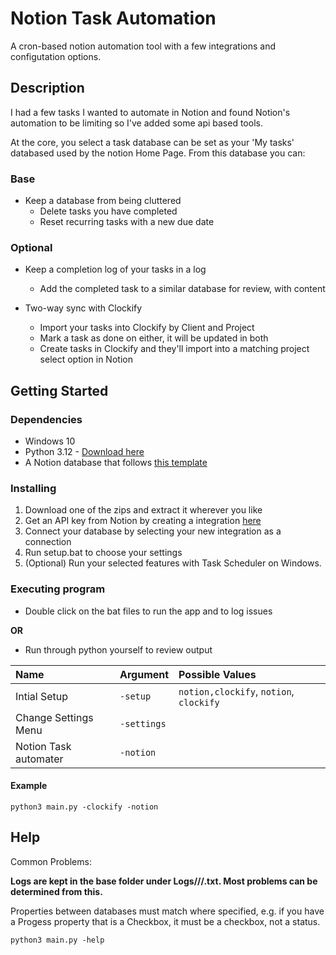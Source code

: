 # Notion Task Automation

A cron-based notion automation tool with a few integrations and configutation options.

## Description

I had a few tasks I wanted to automate in Notion and found Notion's automation to be limiting so I've added some api based tools.

At the core, you select a task database can be set as your 'My tasks' databased used by the notion Home Page. From this database you can:

### Base
- Keep a database from being cluttered
  - Delete tasks you have completed
  - Reset recurring tasks with a new due date

### Optional
- Keep a completion log of your tasks in a log
  - Add the completed task to a similar database for review, with content

- Two-way sync with Clockify
  - Import your tasks into Clockify by Client and Project
  - Mark a task as done on either, it will be updated in both
  - Create tasks in Clockify and they'll import into a matching project select option in Notion

## Getting Started

### Dependencies

- Windows 10
- Python 3.12 - [Download here](https://www.python.org/downloads/)
- A Notion database that follows [this template](https://pixelmixery.notion.site/1ce62907d7c28041914adb26db9b8754?v=1ce62907d7c28037bb6f000c025c033a&pvs=4)
 
### Installing

1. Download one of the zips and extract it wherever you like
1. Get an API key from Notion by creating a integration [here](https://www.notion.so/profile/integrations)
1. Connect your database by selecting your new integration as a connection
1. Run setup.bat to choose your settings
1. (Optional) Run your selected features with Task Scheduler on Windows. 

### Executing program

* Double click on the bat files to run the app and to log issues 

**OR**
* Run through python yourself to review output

|Name|Argument|Possible Values|
|:-|:-|:-|
|Intial Setup|`-setup`|`notion,clockify`, `notion`, `clockify`|
|Change Settings Menu|`-settings`||
|Notion Task automater|`-notion`||

#### Example
```
python3 main.py -clockify -notion
```

## Help

Common Problems:

**Logs are kept in the base folder under Logs/<year>/<month>/<day>.txt. Most problems can be determined from this.**

Properties between databases must match where specified, e.g. if you have a Progess property that is a Checkbox, it must be a checkbox, not a status.
```
python3 main.py -help
```